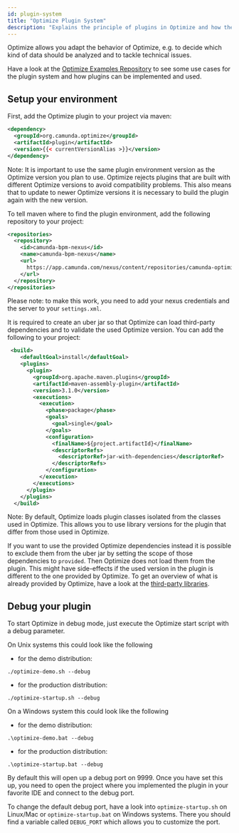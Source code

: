 ```yaml
---
id: plugin-system
title: "Optimize Plugin System"
description: "Explains the principle of plugins in Optimize and how they can be added."
---
```


Optimize allows you adapt the behavior of Optimize, e.g. to decide which kind of data should be analyzed and to tackle technical issues.

Have a look at the [Optimize Examples Repository](https://github.com/camunda/camunda-optimize-examples) to see some use cases for the plugin system and how plugins can be implemented and used.

## Setup your environment

First, add the Optimize plugin to your project via maven:

```xml
<dependency>
  <groupId>org.camunda.optimize</groupId>
  <artifactId>plugin</artifactId>
  <version>{{< currentVersionAlias >}}</version>
</dependency>
```
Note: It is important to use the same plugin environment version as the Optimize version you plan to use.
Optimize rejects plugins that are built with different Optimize versions to avoid compatibility problems.
This also means that to update to newer Optimize versions it is necessary to build the plugin again with the new version.


To tell maven where to find the plugin environment, add the following repository to your project:

```xml
<repositories>
  <repository>
    <id>camunda-bpm-nexus</id>
    <name>camunda-bpm-nexus</name>
    <url>
      https://app.camunda.com/nexus/content/repositories/camunda-optimize
    </url>
  </repository>
</repositories>
```

Please note: to make this work, you need to add your nexus credentials and the server to your `settings.xml`.


It is required to create an uber jar so that Optimize can load third-party dependencies and to validate the used Optimize version.
You can add the following to your project:
```xml
 <build>
    <defaultGoal>install</defaultGoal>
    <plugins>
      <plugin>
        <groupId>org.apache.maven.plugins</groupId>
        <artifactId>maven-assembly-plugin</artifactId>
        <version>3.1.0</version>
        <executions>
          <execution>
            <phase>package</phase>
            <goals>
              <goal>single</goal>
            </goals>
            <configuration>
              <finalName>${project.artifactId}</finalName>
              <descriptorRefs>
                <descriptorRef>jar-with-dependencies</descriptorRef>
              </descriptorRefs>
            </configuration>
          </execution>
        </executions>
      </plugin>
    </plugins>
  </build>
```
Note: By default, Optimize loads plugin classes isolated from the classes used in Optimize.
This allows you to use library versions for the plugin that differ from those used in Optimize.

If you want to use the provided Optimize dependencies instead it is possible to exclude them from
the uber jar by setting the scope of those dependencies to `provided`. Then Optimize does not load them from the plugin.
This might have side-effects if the used version in the plugin is different to the one provided by Optimize.
To get an overview of what is already provided by Optimize, have a look at
the [third-party libraries](./../../../reference/dependencies.md).

## Debug your plugin

To start Optimize in debug mode, just execute the Optimize start script with a debug parameter.

On Unix systems this could look like the following

- for the demo distribution:

```
./optimize-demo.sh --debug
```

- for the production distribution:

```
./optimize-startup.sh --debug
```

On a Windows system this could look like the following

- for the demo distribution:

```
.\optimize-demo.bat --debug
```

- for the production distribution:

```
.\optimize-startup.bat --debug
```

By default this will open up a debug port on 9999. Once you have set this up, you need to open the project where you implemented the plugin in your favorite IDE and connect to the debug port.

To change the default debug port, have a look into `optimize-startup.sh` on Linux/Mac or `optimize-startup.bat` on Windows systems. There you should find a variable called `DEBUG_PORT` which allows you to customize the port.